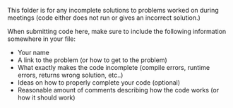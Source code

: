 This folder is for any incomplete solutions to problems worked on during meetings (code either does not run or gives an incorrect solution.)

When submitting code here, make sure to include the following information somewhere in your file:
- Your name
- A link to the problem (or how to get to the problem)
- What exactly makes the code incomplete (compile errors, runtime errors, returns wrong solution, etc..)
- Ideas on how to properly complete your code (optional)
- Reasonable amount of comments describing how the code works (or how it should work)
